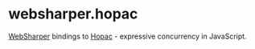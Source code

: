websharper.hopac
================

[WebSharper](http://websharper.com) bindings to
[Hopac](https://github.com/VesaKarvonen/Hopac) - expressive concurrency
in JavaScript.
